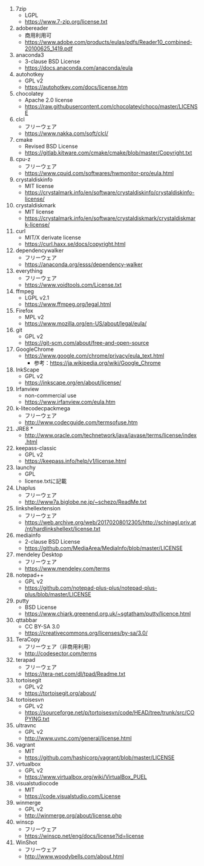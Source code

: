1. 7zip
    * LGPL
    * https://www.7-zip.org/license.txt
1. adobereader
    * 商用利用可
    * https://www.adobe.com/products/eulas/pdfs/Reader10_combined-20100625_1419.pdf
1. anaconda3
    * 3-clause BSD License
    * https://docs.anaconda.com/anaconda/eula
1. autohotkey
    * GPL v2
    * https://autohotkey.com/docs/license.htm
1. chocolatey
    * Apache 2.0 license
    * https://raw.githubusercontent.com/chocolatey/choco/master/LICENSE
1. clcl
    * フリーウェア
    * https://www.nakka.com/soft/clcl/
1. cmake
    * Revised BSD License
    * https://gitlab.kitware.com/cmake/cmake/blob/master/Copyright.txt
1. cpu-z
   * フリーウェア
   * https://www.cpuid.com/softwares/hwmonitor-pro/eula.html
1. crystaldiskinfo
    * MIT license
    * https://crystalmark.info/en/software/crystaldiskinfo/crystaldiskinfo-license/
1. crystaldiskmark
    * MIT license
    * https://crystalmark.info/en/software/crystaldiskmark/crystaldiskmark-license/
1. curl
    * MIT/X derivate license
    * https://curl.haxx.se/docs/copyright.html
1. dependencywalker
    * フリーウェア
    * https://anaconda.org/esss/dependency-walker
1. everything
    * フリーウェア
    * https://www.voidtools.com/License.txt
1. ffmpeg
    * LGPL v2.1
    * https://www.ffmpeg.org/legal.html
1. Firefox
    * MPL v2
    * https://www.mozilla.org/en-US/about/legal/eula/
1. git
    * GPL v2
    * https://git-scm.com/about/free-and-open-source
1. GoogleChrome
    * https://www.google.com/chrome/privacy/eula_text.html
        * 参考：https://ja.wikipedia.org/wiki/Google_Chrome
1. InkScape
    * GPL v2
    * https://inkscape.org/en/about/license/
1. Irfanview
    * non-commercial use
    * https://www.irfanview.com/eula.htm
1. k-litecodecpackmega
    * フリーウェア
    * http://www.codecguide.com/termsofuse.htm
1. JRE8
    * 
    * http://www.oracle.com/technetwork/java/javase/terms/license/index.html
1. keepass-classic
    * GPL v2
    * https://keepass.info/help/v1/license.html
1. launchy
    * GPL
    * license.txtに記載
1. Lhaplus
    * フリーウェア
    * http://www7a.biglobe.ne.jp/~schezo/ReadMe.txt
1. linkshellextension
    * フリーウェア
    * https://web.archive.org/web/20170208012305/http://schinagl.priv.at/nt/hardlinkshellext/license.txt
1. mediainfo
    * 2-clause BSD License
    * https://github.com/MediaArea/MediaInfo/blob/master/LICENSE
1. mendeley Desktop
    * フリーウェア
    * https://www.mendeley.com/terms
1. notepad++
    * GPL v2
    * https://github.com/notepad-plus-plus/notepad-plus-plus/blob/master/LICENSE
1. putty
    * BSD License
    * https://www.chiark.greenend.org.uk/~sgtatham/putty/licence.html
1. qttabbar
    * CC BY-SA 3.0
    * https://creativecommons.org/licenses/by-sa/3.0/
1. TeraCopy
    * フリーウェア（非商用利用）
    * http://codesector.com/terms
1. terapad
    * フリーウェア
    * https://tera-net.com/dl/tpad/Readme.txt
1. tortoisegit
    * GPL v2
    * https://tortoisegit.org/about/
1. tortoisesvn
    * GPL v2
    * https://sourceforge.net/p/tortoisesvn/code/HEAD/tree/trunk/src/COPYING.txt
1. ultravnc
    * GPL v2
    * http://www.uvnc.com/general/license.html
1. vagrant
    * MIT
    * https://github.com/hashicorp/vagrant/blob/master/LICENSE
1. virtualbox
    * GPL v2
    * https://www.virtualbox.org/wiki/VirtualBox_PUEL
1. visualstudiocode
    * MIT
    * https://code.visualstudio.com/License
1. winmerge
    * GPL v2
    * http://winmerge.org/about/license.php
1. winscp
    * フリーウェア
    * https://winscp.net/eng/docs/license?id=license
1. WinShot
    * フリーウェア
    * http://www.woodybells.com/about.html
